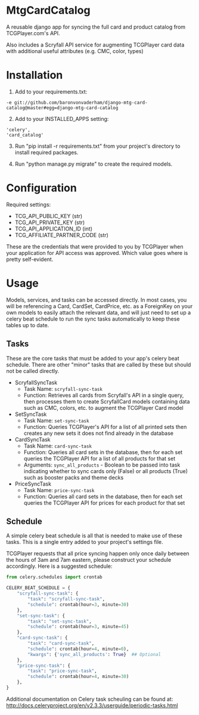 MtgCardCatalog 
================
A reusable django app for syncing the full card and product catalog from TCGPlayer.com's API.

Also includes a Scryfall API service for augmenting TCGPlayer card data with additional useful attributes (e.g. CMC, color, types)

Installation
============
1. Add to your requirements.txt:
```
-e git://github.com/baronvonvaderham/django-mtg-card-catalog@master#egg=django-mtg-card-catalog
```

2. Add to your INSTALLED_APPS setting:
```
'celery',
'card_catalog'
```

3. Run "pip install -r requirements.txt" from your project's directory to install required packages.

4. Run "python manage.py migrate" to create the required models.

Configuration
=============
Required settings:
* TCG_API_PUBLIC_KEY (str)
* TCG_API_PRIVATE_KEY (str)
* TCG_API_APPLICATION_ID (int)
* TCG_AFFILIATE_PARTNER_CODE (str)

These are the credentials that were provided to you by TCGPlayer when your application for API access was approved. Which value goes where is pretty self-evident.


Usage
=====

Models, services, and tasks can be accessed directly. In most cases, you will be referencing a Card, CardSet, CardPrice, etc. as a ForeignKey on your own models to easily attach the relevant data, and will just need to set up a celery beat schedule to run the sync tasks automatically to keep these tables up to date.

Tasks
-----
These are the core tasks that must be added to your app's celery beat schedule. There are other "minor" tasks that are called by these but should not be called directly.

* ScryfallSyncTask
    * Task Name: `scryfall-sync-task`
    * Function: Retrieves all cards from Scryfall's API in a single query, then processes them to create ScryfallCard models containing data such as CMC, colors, etc. to augment the TCGPlayer Card model
* SetSyncTask
    * Task Name: `set-sync-task`
    * Function: Queries TCGPlayer's API for a list of all printed sets then creates any new sets it does not find already in the database
* CardSyncTask
    * Task Name: `card-sync-task`
    * Function: Queries all card sets in the database, then for each set queries the TCGPlayer API for a list of all products for that set
    * Arguments: `sync_all_products` - Boolean to be passed into task indicating whether to sync cards only (False) or all products (True) such as booster packs and theme decks
* PriceSyncTask
    * Task Name: `price-sync-task` 
    * Function: Queries all card sets in the database, then for each set queries the TCGPlayer API for prices for each product for that set

Schedule
--------

A simple celery beat schedule is all that is needed to make use of these tasks. This is a single entry added to your project's settings file.

TCGPlayer requests that all price syncing happen only once daily between the hours of 3am and 7am eastern, please construct your schedule accordingly. Here is a suggested schedule:

```python
from celery.schedules import crontab

CELERY_BEAT_SCHEDULE = {
    "scryfall-sync-task": {
        "task": "scryfall-sync-task",
        "schedule": crontab(hour=3, minute=30)
    },
    "set-sync-task": {
        "task": "set-sync-task",
        "schedule": crontab(hour=3, minute=45)
    },
    "card-sync-task": {
        "task": "card-sync-task",
        "schedule": crontab(hour=4, minute=0),
        "kwargs": {'sync_all_products': True}  ## Optional
    },
    "price-sync-task": {
        "task": "price-sync-task",
        "schedule": crontab(hour=4, minute=30)
    },
}
```

Additional documentation on Celery task scheuling can be found at: http://docs.celeryproject.org/en/v2.3.3/userguide/periodic-tasks.html

